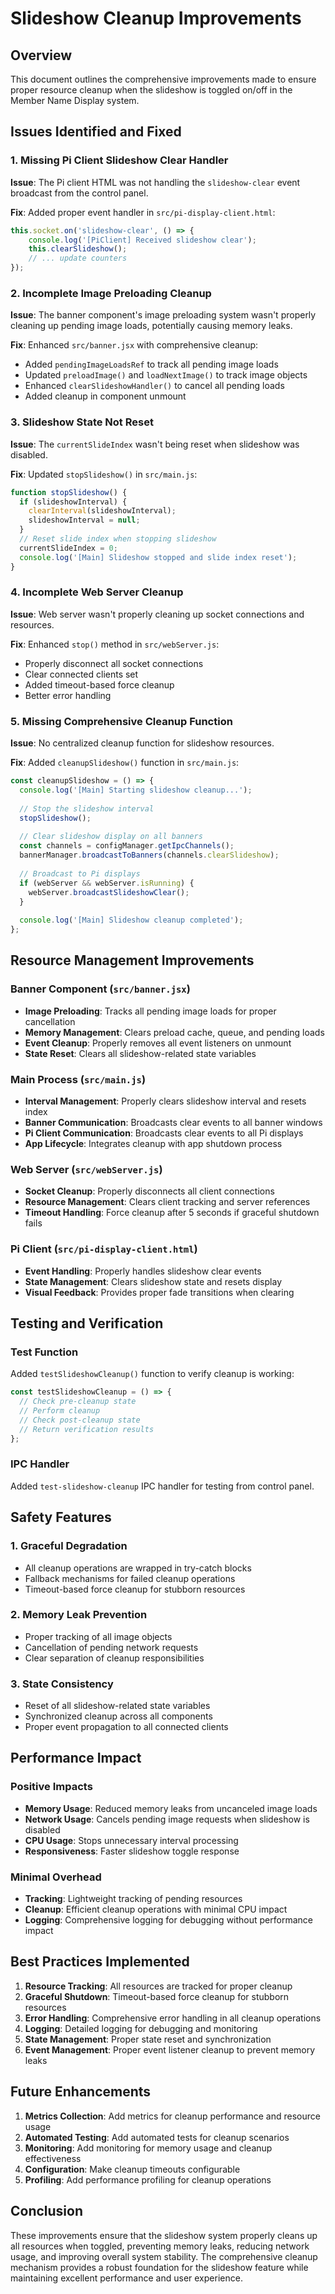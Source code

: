 # Slideshow Cleanup Improvements

## Overview

This document outlines the comprehensive improvements made to ensure proper resource cleanup when the slideshow is toggled on/off in the Member Name Display system.

## Issues Identified and Fixed

### 1. Missing Pi Client Slideshow Clear Handler
**Issue**: The Pi client HTML was not handling the `slideshow-clear` event broadcast from the control panel.

**Fix**: Added proper event handler in `src/pi-display-client.html`:
```javascript
this.socket.on('slideshow-clear', () => {
    console.log('[PiClient] Received slideshow clear');
    this.clearSlideshow();
    // ... update counters
});
```

### 2. Incomplete Image Preloading Cleanup
**Issue**: The banner component's image preloading system wasn't properly cleaning up pending image loads, potentially causing memory leaks.

**Fix**: Enhanced `src/banner.jsx` with comprehensive cleanup:
- Added `pendingImageLoadsRef` to track all pending image loads
- Updated `preloadImage()` and `loadNextImage()` to track image objects
- Enhanced `clearSlideshowHandler()` to cancel all pending loads
- Added cleanup in component unmount

### 3. Slideshow State Not Reset
**Issue**: The `currentSlideIndex` wasn't being reset when slideshow was disabled.

**Fix**: Updated `stopSlideshow()` in `src/main.js`:
```javascript
function stopSlideshow() {
  if (slideshowInterval) {
    clearInterval(slideshowInterval);
    slideshowInterval = null;
  }
  // Reset slide index when stopping slideshow
  currentSlideIndex = 0;
  console.log('[Main] Slideshow stopped and slide index reset');
}
```

### 4. Incomplete Web Server Cleanup
**Issue**: Web server wasn't properly cleaning up socket connections and resources.

**Fix**: Enhanced `stop()` method in `src/webServer.js`:
- Properly disconnect all socket connections
- Clear connected clients set
- Added timeout-based force cleanup
- Better error handling

### 5. Missing Comprehensive Cleanup Function
**Issue**: No centralized cleanup function for slideshow resources.

**Fix**: Added `cleanupSlideshow()` function in `src/main.js`:
```javascript
const cleanupSlideshow = () => {
  console.log('[Main] Starting slideshow cleanup...');
  
  // Stop the slideshow interval
  stopSlideshow();
  
  // Clear slideshow display on all banners
  const channels = configManager.getIpcChannels();
  bannerManager.broadcastToBanners(channels.clearSlideshow);
  
  // Broadcast to Pi displays
  if (webServer && webServer.isRunning) {
    webServer.broadcastSlideshowClear();
  }
  
  console.log('[Main] Slideshow cleanup completed');
};
```

## Resource Management Improvements

### Banner Component (`src/banner.jsx`)
- **Image Preloading**: Tracks all pending image loads for proper cancellation
- **Memory Management**: Clears preload cache, queue, and pending loads
- **Event Cleanup**: Properly removes all event listeners on unmount
- **State Reset**: Clears all slideshow-related state variables

### Main Process (`src/main.js`)
- **Interval Management**: Properly clears slideshow interval and resets index
- **Banner Communication**: Broadcasts clear events to all banner windows
- **Pi Client Communication**: Broadcasts clear events to all Pi displays
- **App Lifecycle**: Integrates cleanup with app shutdown process

### Web Server (`src/webServer.js`)
- **Socket Cleanup**: Properly disconnects all client connections
- **Resource Management**: Clears client tracking and server references
- **Timeout Handling**: Force cleanup after 5 seconds if graceful shutdown fails

### Pi Client (`src/pi-display-client.html`)
- **Event Handling**: Properly handles slideshow clear events
- **State Management**: Clears slideshow state and resets display
- **Visual Feedback**: Provides proper fade transitions when clearing

## Testing and Verification

### Test Function
Added `testSlideshowCleanup()` function to verify cleanup is working:
```javascript
const testSlideshowCleanup = () => {
  // Check pre-cleanup state
  // Perform cleanup
  // Check post-cleanup state
  // Return verification results
};
```

### IPC Handler
Added `test-slideshow-cleanup` IPC handler for testing from control panel.

## Safety Features

### 1. Graceful Degradation
- All cleanup operations are wrapped in try-catch blocks
- Fallback mechanisms for failed cleanup operations
- Timeout-based force cleanup for stubborn resources

### 2. Memory Leak Prevention
- Proper tracking of all image objects
- Cancellation of pending network requests
- Clear separation of cleanup responsibilities

### 3. State Consistency
- Reset of all slideshow-related state variables
- Synchronized cleanup across all components
- Proper event propagation to all connected clients

## Performance Impact

### Positive Impacts
- **Memory Usage**: Reduced memory leaks from uncanceled image loads
- **Network Usage**: Cancels pending image requests when slideshow is disabled
- **CPU Usage**: Stops unnecessary interval processing
- **Responsiveness**: Faster slideshow toggle response

### Minimal Overhead
- **Tracking**: Lightweight tracking of pending resources
- **Cleanup**: Efficient cleanup operations with minimal CPU impact
- **Logging**: Comprehensive logging for debugging without performance impact

## Best Practices Implemented

1. **Resource Tracking**: All resources are tracked for proper cleanup
2. **Graceful Shutdown**: Timeout-based force cleanup for stubborn resources
3. **Error Handling**: Comprehensive error handling in all cleanup operations
4. **Logging**: Detailed logging for debugging and monitoring
5. **State Management**: Proper state reset and synchronization
6. **Event Management**: Proper event listener cleanup to prevent memory leaks

## Future Enhancements

1. **Metrics Collection**: Add metrics for cleanup performance and resource usage
2. **Automated Testing**: Add automated tests for cleanup scenarios
3. **Monitoring**: Add monitoring for memory usage and cleanup effectiveness
4. **Configuration**: Make cleanup timeouts configurable
5. **Profiling**: Add performance profiling for cleanup operations

## Conclusion

These improvements ensure that the slideshow system properly cleans up all resources when toggled, preventing memory leaks, reducing network usage, and improving overall system stability. The comprehensive cleanup mechanism provides a robust foundation for the slideshow feature while maintaining excellent performance and user experience. 